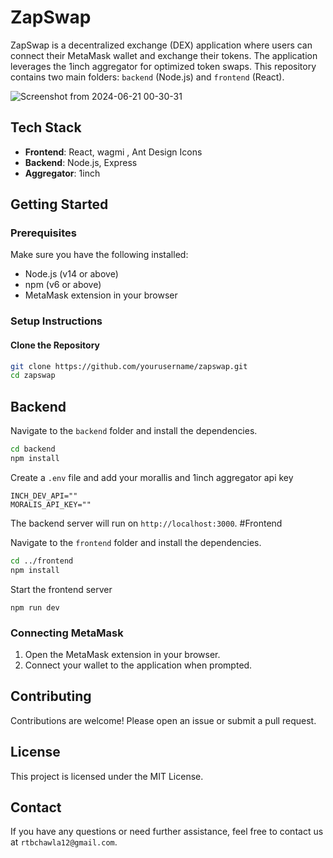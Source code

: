 # ZapSwap

ZapSwap is a decentralized exchange (DEX) application where users can connect their MetaMask wallet and exchange their tokens. The application leverages the 1inch aggregator for optimized token swaps. This repository contains two main folders: `backend` (Node.js) and `frontend` (React).


![Screenshot from 2024-06-21 00-30-31](https://github.com/rtb-12/ZapSwap/assets/147048280/d74ed46d-3e42-4a89-8da7-bfaf6d654021)


## Tech Stack

- **Frontend**: React, wagmi , Ant Design Icons
- **Backend**: Node.js, Express
- **Aggregator**: 1inch

## Getting Started

### Prerequisites

Make sure you have the following installed:

- Node.js (v14 or above)
- npm (v6 or above)
- MetaMask extension in your browser

### Setup Instructions

#### Clone the Repository

```bash
git clone https://github.com/yourusername/zapswap.git
cd zapswap
```
## Backend

Navigate to the `backend` folder and install the dependencies.

```bash
cd backend
npm install
```
Create a `.env` file and add your morallis and 1inch aggregator api key
```
INCH_DEV_API=""
MORALIS_API_KEY=""
```
The backend server will run on `http://localhost:3000`.
#Frontend

Navigate to the `frontend` folder and install the dependencies.
```bash
cd ../frontend
npm install
```

Start the frontend server
```
npm run dev
```
### Connecting MetaMask

1. Open the MetaMask extension in your browser.
2. Connect your wallet to the application when prompted.

## Contributing

Contributions are welcome! Please open an issue or submit a pull request.

## License

This project is licensed under the MIT License.

## Contact

If you have any questions or need further assistance, feel free to contact us at `rtbchawla12@gmail.com`.

